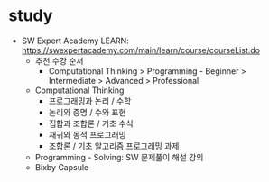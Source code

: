 # study
- SW Expert Academy LEARN: https://swexpertacademy.com/main/learn/course/courseList.do
  - 추천 수강 순서
    - Computational Thinking > Programming - Beginner > Intermediate > Advanced > Professional
  - Computational Thinking
    - 프로그래밍과 논리 / 수학
    - 논리와 증명 / 수와 표현
    - 집합과 조합론 / 기초 수식
    - 재귀와 동적 프로그래밍
    - 조합론 / 기초 알고리즘 프로그래밍 과제
  - Programming - Solving: SW 문제풀이 해설 강의
  - Bixby Capsule

